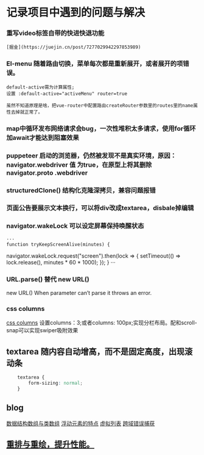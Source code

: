 # 记录项目中遇到的问题与解决

### 重写video标签自带的快进快退功能 
    [掘金](https://juejin.cn/post/7277029942297853989)

### El-menu 随着路由切换，菜单每次都是重新展开，或者展开的项错误。
    default-active需为计算属性;
    设置 :default-active="activeMenu" router=true
    
    虽然不知道原理是啥，把vue-router中配置路由createRouter参数里的routes里的name属性去掉就正常了。

### map中循环发布网络请求会bug，一次性堆积太多请求，使用for循环加await才能达到阻塞效果

### puppeteer 启动的浏览器，仍然被发现不是真实环境，原因：navigator.webdriver 值 为true，在原型上将其删除navigator.__proto__ .webdriver

### structuredClone() 结构化克隆深拷贝，兼容问题报错

### 页面公告要展示文本换行，可以将div改成textarea，disbale掉编辑

### navigator.wakeLock 可以设定屏幕保持唤醒状态
    ···
    function tryKeepScreenAlive(minutes) {
  navigator.wakeLock.request("screen").then(lock => {
    setTimeout(() => lock.release(), minutes * 60 * 1000);
  });
}
···

### URL.parse() 替代 new URL()
  new URL() When parameter can’t parse it throws an error.


###  css columns

[css columns](https://juejin.cn/post/7295057643608899621) 设置columns：3;或者columns: 100px;实现分栏布局。配和scroll-snap可以实现swiper吸附效果


## textarea 随内容自动增高，而不是固定高度，出现滚动条
```css
    textarea {
        form-sizing: normal;
    }
``` 

## blog
[数据结构数组与类数组](http://www.360doc.com/content/18/0925/05/3175779_789416619.shtml)
[浮动元素的特点](https://juejin.cn/post/6844903891155288072)
[虚拟列表](https://blog.csdn.net/weixin_39932611/article/details/110746868?utm_medium=distribute.pc_relevant.none-task-blog-baidujs_baidulandingword-1&spm=1001.2101.3001.4242)
[跨域错误捕获](https://www.jianshu.com/p/315ffe6797b8)
##  [重排与重绘，提升性能。](http://www.ruanyifeng.com/blog/2015/09/web-page-performance-in-depth.html)
